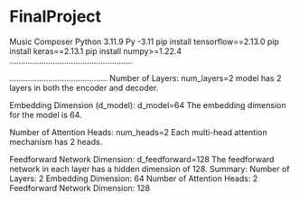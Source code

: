 # FinalProject
Music Composer
Python 3.11.9
Py -3.11
pip install tensorflow==2.13.0
pip install keras==2.13.1
pip install numpy>=1.22.4
………………………………………………

…………………………………….
Number of Layers:
num_layers=2
model has 2 layers in both the encoder and decoder.

Embedding Dimension (d_model):
d_model=64
The embedding dimension for the model is 64.

Number of Attention Heads:
num_heads=2
Each multi-head attention mechanism has 2 heads.

Feedforward Network Dimension:
d_feedforward=128
The feedforward network in each layer has a hidden dimension of 128.
Summary:
Number of Layers: 2
Embedding Dimension: 64
Number of Attention Heads: 2
Feedforward Network Dimension: 128

